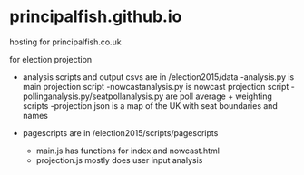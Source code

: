 # principalfish.github.io

hosting for principalfish.co.uk

for election projection
- analysis scripts and output csvs are in /election2015/data
	-analysis.py is main projection script
	-nowcastanalysis.py is nowcast projection script
	-pollinganalysis.py/seatpollanalysis.py are poll average + weighting scripts
	-projection.json is a map of the UK with seat boundaries and names
	
	
- pagescripts are in /election2015/scripts/pagescripts
	- main.js has functions for index and nowcast.html
	- projection.js mostly does user input analysis	